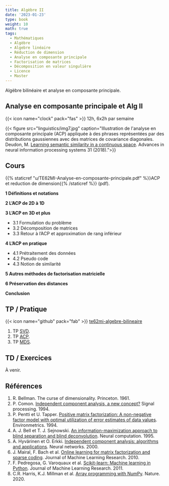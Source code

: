 ```yaml
---
title: Algèbre II
date: '2023-01-23'
type: book
weight: 10
math: true
tags:
  - Mathématiques
  - Algèbre
  - Algebre linéaire
  - Réduction de dimension
  - Analyse en composante principale
  - Factorisation de matrices
  - Décomposition en valeur singulière
  - Licence
  - Master
---
```


Algèbre bilinéaire et analyse en composante principale.

<!--more-->

## Analyse en composante principale et Alg II

{{< icon name="clock" pack="fas" >}} 12h, 6x2h par semaine

{{< figure src="linguistics/img7.jpg" caption="Illustration de l'analyse en composante principale (ACP) appliquée à des phrases représentées par des distributions gaussiennes avec des matrices de covariance diagonales. Deudon, M. [Learning semantic similarity in a continuous space](https://papers.nips.cc/paper_files/paper/2018/file/97e8527feaf77a97fc38f34216141515-Paper.pdf). Advances in neural information processing systems 31 (2018).">}}

## Cours

{{% staticref "u/TE62MI-Analyse-en-composante-principale.pdf" %}}ACP et reduction de dimension{{% /staticref %}} (pdf).

<b>1 Définitions et notations</b>

<b>2 L’ACP de 2D à 1D</b>

<b>3 L’ACP en 3D et plus</b>
- 3.1 Formulation du problème
- 3.2 Décomposition de matrices
- 3.3 Retour à l’ACP et approximation de rang inférieur

<b>4 L’ACP en pratique</b>
- 4.1 Prétraitement des données
- 4.2 Pseudo code
- 4.3 Notion de similarité

<b>5 Autres méthodes de factorisation matricielle</b>

<b>6 Préservation des distances</b>

<b>Conclusion</b>

## TP / Pratique 

{{< icon name="github" pack="fab" >}} [te62mi-algebre-bilineaire](https://framagit.org/MichelDeudon/te62mi-algebre-bilineaire)

1. TP [SVD](https://framagit.org/MichelDeudon/te62mi-algebre-bilineaire/blob/main/tp/SVD.ipynb).
2. TP [ACP](https://framagit.org/MichelDeudon/te62mi-algebre-bilineaire/blob/main/tp/PCA.ipynb).
3. TP [MDS](https://framagit.org/MichelDeudon/te62mi-algebre-bilineaire/blob/main/tp/MDS.ipynb).

## TD / Exercices

À venir.

## Références
1. R. Bellman. The curse of dimensionality. Princeton. 1961.
2. P. Comon. [Independent component analysis, a new concept?](https://hal.science/hal-00417283/document) Signal processing. 1994.
3. P. Pentti et U. Tapper. [Positive matrix factorization: A non-negative factor model with optimal utilization of error estimates of data values](https://onlinelibrary.wiley.com/doi/10.1002/env.3170050203). Environmetrics. 1994.
4. A. J. Bell et T. J. Sejnowski. [An information-maximization approach to blind separation and blind deconvolution](https://www.inf.fu-berlin.de/lehre/WS05/Mustererkennung/infomax/infomax.pdf). Neural computation. 1995.
5. A. Hyvärinen et O. Erkki. [Independent component analysis: algorithms and applications](https://www.cs.helsinki.fi/u/ahyvarin/papers/NN00new.pdf). Neural networks. 2000.
6. J. Mairal, F. Bach et al. [Online learning for matrix factorization and sparse coding](https://www.di.ens.fr/~fbach/mairal10a.pdf). Journal of Machine Learning Research. 2010.
7. F. Pedregosa, G. Varoquaux et al. [Scikit-learn: Machine learning in Python](https://www.jmlr.org/papers/volume12/pedregosa11a/pedregosa11a.pdf). Journal of Machine Learning Research. 2011.
8. C.R. Harris, K.J. Millman et al. [Array programming with NumPy](https://www.nature.com/articles/s41586-020-2649-2). Nature. 2020.